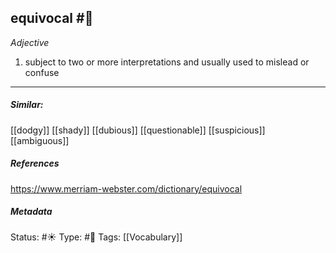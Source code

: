## equivocal #🧠 

_Adjective_

1. subject to two or more interpretations and usually used to mislead or confuse
___

##### Similar:
[[dodgy]]
[[shady]]
[[dubious]]
[[questionable]]
[[suspicious]]
[[ambiguous]] 

##### References
https://www.merriam-webster.com/dictionary/equivocal

##### Metadata
Status: #☀️ 
Type:  #🔵 
Tags: [[Vocabulary]]


